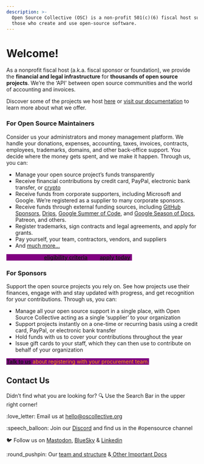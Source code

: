 ```yaml
---
description: >-
  Open Source Collective (OSC) is a non-profit 501(c)(6) fiscal host supporting
  those who create and use open-source software.
---
```


# Welcome!

As a nonprofit fiscal host (a.k.a. fiscal sponsor or foundation), we provide the **financial and legal infrastructure** for **thousands of open source projects**. We’re the ‘API' between open source communities and the world of accounting and invoices.

Discover some of the projects we host [here](https://discover.opencollective.com/opensource) or [visit our documentation](https://docs.oscollective.org/welcome-and-introduction-to-osc/our-services-and-benefits) to learn more about what we offer.


### For Open Source Maintainers

Consider us your administrators and money management platform. We handle your donations, expenses, accounting, taxes, invoices, contracts, employees, trademarks, domains, and other back-office support. You decide where the money gets spent, and we make it happen. Through us, you can:

* Manage your open source project’s funds transparently
* Receive financial contributions by credit card, PayPal, electronic bank transfer, or [crypto](https://docs.oscollective.org/for-donors-companies-organizations-and-individuals/supporting-projects)
* Receive funds from corporate supporters, including Microsoft and Google. We’re registered as a supplier to many corporate sponsors.
* Receive funds through external funding sources, including [GitHub Sponsors](https://docs.oscollective.org/campaigns-and-partnerships/github-sponsors), [Drips](https://docs.oscollective.org/campaigns-and-partnerships/drips), [Google Summer of Code](https://docs.oscollective.org/campaigns-and-partnerships/google-summer-of-code), and [Google Season of Docs](https://docs.oscollective.org/campaigns-and-partnerships/google-season-of-docs), Patreon, and others.
* Register trademarks, sign contracts and legal agreements, and apply for grants.
* Pay yourself, your team, contractors, vendors, and suppliers
* And [much more...](https://docs.oscollective.org/welcome-and-introduction-to-osc/our-services-and-benefits)

<mark style="color:purple;background-color:purple;">**Check out our [eligibility criteria](https://docs.oscollective.org/interested-in-joining-osc/acceptance-criteria) and [apply today](https://opencollective.com/create/opensource).**</mark>

### For Sponsors

Support the open source projects you rely on. See how projects use their finances, engage with and stay updated with progress, and get recognition for your contributions. Through us, you can:

* Manage all your open source support in a single place, with Open Source Collective acting as a single ‘supplier’ to your organization
* Support projects instantly on a one-time or recurring basis using a credit card, PayPal, or electronic bank transfer
* Hold funds with us to cover your contributions throughout the year
* Issue gift cards to your staff, which they can then use to contribute on behalf of your organization


<mark style="color:orange;background-color:purple;">[**Talk to us**](mailto:hello@oscollective.org) about registering with your procurement team.</mark>


## Contact Us

Didn’t find what you are looking for? :mag: Use the Search Bar in the upper right corner!

:love\_letter: Email us at [hello@oscollective.org](mailto:hello@oscollective.org)

:speech\_balloon: Join our [Discord](https://discord.gg/4GAfJTkCtk) and find us in the #opensource channel

:bird: Follow us on [Mastodon](https://mastodon.opencollective.com/@opensourcecollective), [BlueSky](https://bsky.app/profile/oscollective.org) & [Linkedin](https://www.linkedin.com/company/opensourcecollective)

:round\_pushpin: Our [team and structure](https://docs.oscollective.org/about-osc/what-is-osc) &[ Other Important Docs](https://docs.oscollective.org/about-osc/official-info-and-docs)
